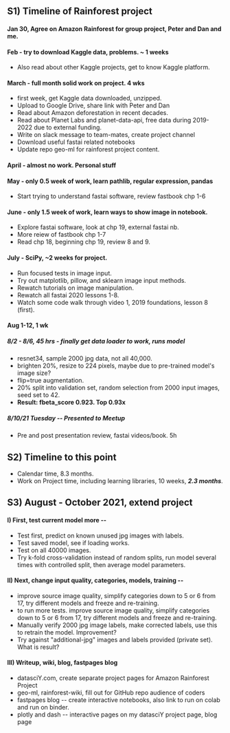 ## S1) Timeline of Rainforest project  

#### Jan 30, Agree on Amazon Rainforest for group project, Peter and Dan and me.  

#### Feb - try to download Kaggle data, problems.  ~ 1 weeks
 * Also read about other Kaggle projects, get to know Kaggle platform.  

#### March - full month solid work on project. 4 wks  
 * first week, get Kaggle data downloaded, unzipped.  
 * Upload to Google Drive, share link with Peter and Dan  
 * Read about Amazon deforestation in recent decades.  
 * Read about Planet Labs and planet-data-api, free data during 2019-2022 due to external funding.  
 * Write on slack message to team-mates, create project channel  
 * Download useful fastai related notebooks  
 * Update repo geo-ml for rainforest project content.  

#### April - almost no work.  Personal stuff  

#### May - only 0.5 week of work, learn pathlib, regular expression, pandas
 * Start trying to understand fastai software, review fastbook chp 1-6

#### June - only 1.5 week of work, learn ways to show image in notebook.
 * Explore fastai software, look at chp 19, external fastai nb.  
 * More reiew of fastbook chp 1-7
 * Read chp 18, beginning chp 19, review 8 and 9. 

#### July - SciPy, ~2 weeks for project.  
 * Run focused tests in image input.  
 * Try out matplotlib, pillow, and sklearn image input methods.  
 * Rewatch tutorials on image manipulation. 
 * Rewatch all fastai 2020 lessons 1-8.  
 * Watch some code walk through video 1, 2019 foundations, lesson 8 (first).  

#### Aug 1-12, 1 wk

##### 8/2 - 8/6, 45 hrs - finally get data loader to work, runs model  
 * resnet34, sample 2000 jpg data, not all 40,000.  
 * brighten 20%, resize to 224 pixels, maybe due to pre-trained model's image size?  
 * flip=true augmentation. 
 * 20% split into validation set, random selection from 2000 input images, seed set to 42.  
 * **Result: fbeta_score 0.923.  Top 0.93x**  
 
##### 8/10/21 Tuesday -- Presented to Meetup
 * Pre and post presentation review, fastai videos/book. 5h 

## S2) Timeline to this point  
 * Calendar time, 8.3 months.  
 * Work on Project time, including learning libraries, 10 weeks, ***2.3 months***.  

## S3) August - October 2021, extend project  

#### I) First, test current model more --  
 * Test first, predict on known unused jpg images with labels.  
 * Test saved model, see if loading works.  
 * Test on all 40000 images. 
 * Try k-fold cross-validation instead of random splits, run model several times with controlled split, then average model parameters.  

#### II) Next, change input quality, categories, models, training --
 * improve source image quality, simplify categories down to 5 or 6 from 17, try different models and freeze and re-training.  
 * to run more tests.  improve source image quality, simplify categories down to 5 or 6 from 17, try different models and freeze and re-training.  
 * Manually verify 2000 jpg image labels, make corrected labels, use this to retrain the model.  Improvement?  
 * Try against "additional-jpg" images and labels provided (private set).  What is result?  
 
 #### III) Writeup, wiki, blog, fastpages blog  
  * datasciY.com, create separate project pages for Amazon Rainforest Project  
  * geo-ml, rainforest-wiki, fill out for GitHub repo audience of coders  
  * fastpages blog -- create interactive notebooks, also link to run on colab and run on binder.  
  * plotly and dash -- interactive pages on my datasciY project page, blog page  
 
